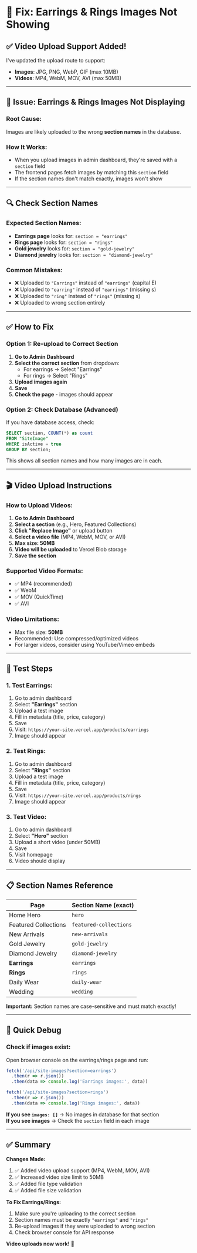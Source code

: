 # 🔧 Fix: Earrings & Rings Images Not Showing

## ✅ Video Upload Support Added!

I've updated the upload route to support:
- **Images**: JPG, PNG, WebP, GIF (max 10MB)
- **Videos**: MP4, WebM, MOV, AVI (max 50MB)

---

## 🐛 Issue: Earrings & Rings Images Not Displaying

### **Root Cause:**
Images are likely uploaded to the wrong **section names** in the database.

### **How It Works:**
- When you upload images in admin dashboard, they're saved with a `section` field
- The frontend pages fetch images by matching this `section` field
- If the section names don't match exactly, images won't show

---

## 🔍 Check Section Names

### **Expected Section Names:**
- **Earrings page** looks for: `section = "earrings"`
- **Rings page** looks for: `section = "rings"`
- **Gold jewelry** looks for: `section = "gold-jewelry"`
- **Diamond jewelry** looks for: `section = "diamond-jewelry"`

### **Common Mistakes:**
- ❌ Uploaded to `"Earrings"` instead of `"earrings"` (capital E)
- ❌ Uploaded to `"earring"` instead of `"earrings"` (missing s)
- ❌ Uploaded to `"ring"` instead of `"rings"` (missing s)
- ❌ Uploaded to wrong section entirely

---

## ✅ How to Fix

### **Option 1: Re-upload to Correct Section**

1. **Go to Admin Dashboard**
2. **Select the correct section** from dropdown:
   - For earrings → Select "Earrings"
   - For rings → Select "Rings"
3. **Upload images again**
4. **Save**
5. **Check the page** - images should appear

### **Option 2: Check Database (Advanced)**

If you have database access, check:
```sql
SELECT section, COUNT(*) as count 
FROM "SiteImage" 
WHERE isActive = true 
GROUP BY section;
```

This shows all section names and how many images are in each.

---

## 🎬 Video Upload Instructions

### **How to Upload Videos:**

1. **Go to Admin Dashboard**
2. **Select a section** (e.g., Hero, Featured Collections)
3. **Click "Replace Image"** or upload button
4. **Select a video file** (MP4, WebM, MOV, or AVI)
5. **Max size: 50MB**
6. **Video will be uploaded** to Vercel Blob storage
7. **Save the section**

### **Supported Video Formats:**
- ✅ MP4 (recommended)
- ✅ WebM
- ✅ MOV (QuickTime)
- ✅ AVI

### **Video Limitations:**
- Max file size: **50MB**
- Recommended: Use compressed/optimized videos
- For larger videos, consider using YouTube/Vimeo embeds

---

## 🧪 Test Steps

### **1. Test Earrings:**
1. Go to admin dashboard
2. Select **"Earrings"** section
3. Upload a test image
4. Fill in metadata (title, price, category)
5. Save
6. Visit: `https://your-site.vercel.app/products/earrings`
7. Image should appear

### **2. Test Rings:**
1. Go to admin dashboard
2. Select **"Rings"** section
3. Upload a test image
4. Fill in metadata (title, price, category)
5. Save
6. Visit: `https://your-site.vercel.app/products/rings`
7. Image should appear

### **3. Test Video:**
1. Go to admin dashboard
2. Select **"Hero"** section
3. Upload a short video (under 50MB)
4. Save
5. Visit homepage
6. Video should display

---

## 📋 Section Names Reference

| Page | Section Name (exact) |
|------|---------------------|
| Home Hero | `hero` |
| Featured Collections | `featured-collections` |
| New Arrivals | `new-arrivals` |
| Gold Jewelry | `gold-jewelry` |
| Diamond Jewelry | `diamond-jewelry` |
| **Earrings** | `earrings` |
| **Rings** | `rings` |
| Daily Wear | `daily-wear` |
| Wedding | `wedding` |

**Important:** Section names are case-sensitive and must match exactly!

---

## 🔧 Quick Debug

### **Check if images exist:**

Open browser console on the earrings/rings page and run:
```javascript
fetch('/api/site-images?section=earrings')
  .then(r => r.json())
  .then(data => console.log('Earrings images:', data))

fetch('/api/site-images?section=rings')
  .then(r => r.json())
  .then(data => console.log('Rings images:', data))
```

**If you see `images: []`** → No images in database for that section  
**If you see images** → Check the `section` field in each image

---

## ✅ Summary

**Changes Made:**
1. ✅ Added video upload support (MP4, WebM, MOV, AVI)
2. ✅ Increased video size limit to 50MB
3. ✅ Added file type validation
4. ✅ Added file size validation

**To Fix Earrings/Rings:**
1. Make sure you're uploading to the correct section
2. Section names must be exactly `"earrings"` and `"rings"`
3. Re-upload images if they were uploaded to wrong section
4. Check browser console for API response

**Video uploads now work!** 🎉
